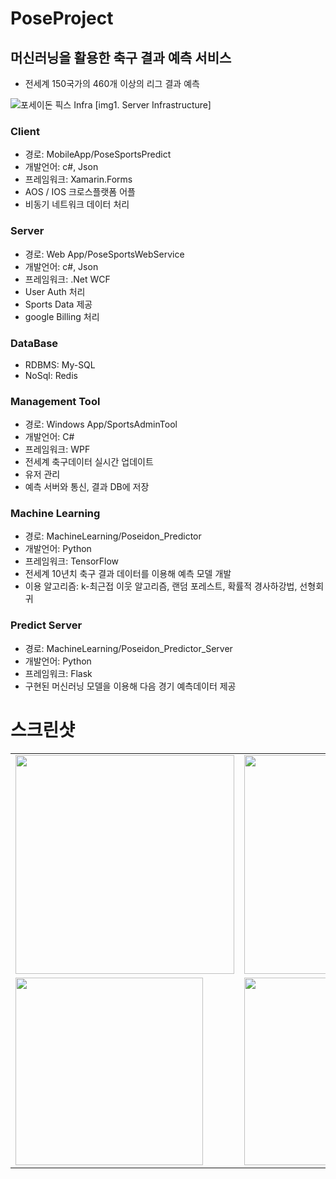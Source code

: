 # PoseProject
## 머신러닝을 활용한 축구 결과 예측 서비스
* 전세계 150국가의 460개 이상의 리그 결과 예측 

![포세이돈 픽스 Infra](https://user-images.githubusercontent.com/23075175/113105294-65e2fd80-923c-11eb-98ea-70adc741d636.png)
[img1. Server Infrastructure]

### Client
* 경로: MobileApp/PoseSportsPredict
* 개발언어: c#, Json
* 프레임워크: Xamarin.Forms
* AOS / IOS 크로스플랫폼 어플
* 비동기 네트워크 데이터 처리

### Server
* 경로: Web App/PoseSportsWebService
* 개발언어: c#, Json
* 프레임워크: .Net WCF
* User Auth 처리
* Sports Data 제공
* google Billing 처리

### DataBase
* RDBMS: My-SQL
* NoSql: Redis

### Management Tool
* 경로: Windows App/SportsAdminTool
* 개발언어: C#
* 프레임워크: WPF
* 전세계 축구데이터 실시간 업데이트
* 유저 관리
* 예측 서버와 통신, 결과 DB에 저장

### Machine Learning
* 경로: MachineLearning/Poseidon_Predictor
* 개발언어: Python
* 프레임워크: TensorFlow
* 전세계 10년치 축구 결과 데이터를 이용해 예측 모델 개발
* 이용 알고리즘: k-최근접 이웃 알고리즘, 랜덤 포레스트, 확률적 경사하강법, 선형회귀

### Predict Server
* 경로: MachineLearning/Poseidon_Predictor_Server
* 개발언어: Python
* 프레임워크: Flask
* 구현된 머신러닝 모델을 이용해 다음 경기 예측데이터 제공

# 스크린샷
<table>
  <tr>
    <td><img src = "https://user-images.githubusercontent.com/23075175/113114348-35a05c80-9246-11eb-8755-51b09b56ed6d.PNG" width="350px"></td>
    <td><img src = "https://user-images.githubusercontent.com/23075175/113114368-3b963d80-9246-11eb-9ea0-8a4760af1454.PNG" width="350px"></td>
    <td><img src = "https://user-images.githubusercontent.com/23075175/113114375-3df89780-9246-11eb-93c2-d3ef51546f9b.PNG" width="350px"></td>
    <td><img src = "https://user-images.githubusercontent.com/23075175/113114427-4c46b380-9246-11eb-825c-b57dc970453c.PNG" width="350px"></td>
	</tr>
  <tr>
    <td><img src = "https://user-images.githubusercontent.com/23075175/113114442-5072d100-9246-11eb-97fb-c8ee907b7d66.PNG" width="300px"></td>
 <td><img src = "https://user-images.githubusercontent.com/23075175/113114453-52d52b00-9246-11eb-8f1f-82830e8f8a8c.PNG" width="300px"></td>
 <td><img src = "https://user-images.githubusercontent.com/23075175/113115352-51f0c900-9247-11eb-8344-e6a609be3eb2.PNG" width="300px"></td>
	</tr>
</table>
